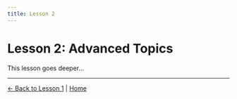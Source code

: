 ```yaml
---
title: Lesson 2
---
```


<link rel="stylesheet" href="assets/style.css">

# Lesson 2: Advanced Topics

This lesson goes deeper...

---

[← Back to Lesson 1](lesson1.md) | [Home](index.md)

